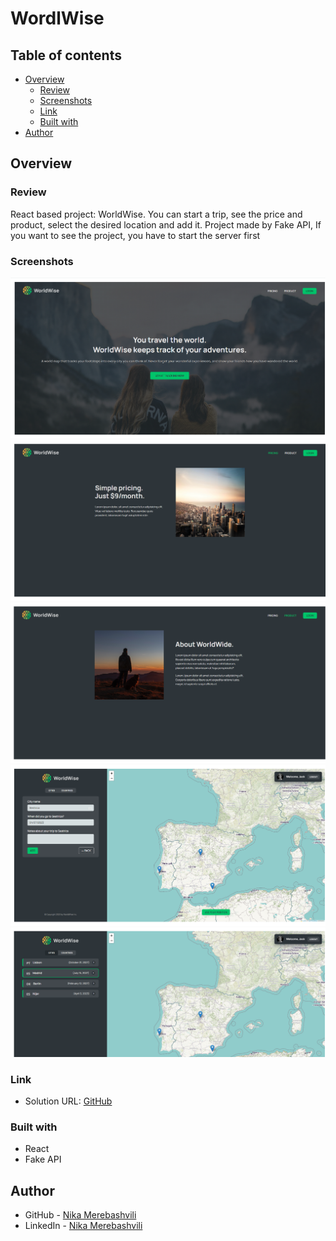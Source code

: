 # WordlWise

## Table of contents

- [Overview](#overview)
  - [Review](#Review)
  - [Screenshots](#screenshots)
  - [Link](#link)
  - [Built with](#built-with)
- [Author](#author)


## Overview

### Review

React based project: WorldWise. You can start a trip, see the price and product, select the desired location and add it. Project made by Fake API, If you want to see the project, you have to start the server first

### Screenshots

![](./src/assets/screen-img/img-1.png)
![](./src/assets/screen-img/img-2.png)
![](./src/assets/screen-img/img-3.png)
![](./src/assets/screen-img/img-4.png)
![](./src/assets/screen-img/img-5.png)

### Link

- Solution URL: [GitHub](https://github.com/nikamerebashvili95/worldwise)


### Built with

- React
- Fake API

## Author

- GitHub - [Nika Merebashvili](https://github.com/nikamerebashvili95)
- LinkedIn - [Nika Merebashvili](https://www.linkedin.com/in/nikamerebashvili)
